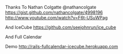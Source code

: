 Thanks To Nathan Colgatte @nathancolgate
https://gist.github.com/nathancolgate/4998196
http://www.youtube.com/watch?v=F6t-USuWPag

And IceCube
https://github.com/seejohnrun/ice_cube

And Full Calendar

Demo
http://rails-fullcalendar-icecube.herokuapp.com

